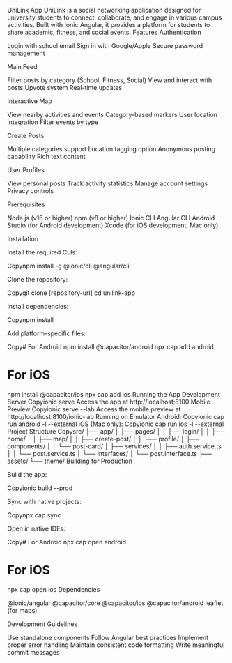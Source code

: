UniLink App
UniLink is a social networking application designed for university students to connect, collaborate, and engage in various campus activities. Built with Ionic Angular, it provides a platform for students to share academic, fitness, and social events.
Features
Authentication

Login with school email
Sign in with Google/Apple
Secure password management

Main Feed

Filter posts by category (School, Fitness, Social)
View and interact with posts
Upvote system
Real-time updates

Interactive Map

View nearby activities and events
Category-based markers
User location integration
Filter events by type

Create Posts

Multiple categories support
Location tagging option
Anonymous posting capability
Rich text content

User Profiles

View personal posts
Track activity statistics
Manage account settings
Privacy controls

Prerequisites

Node.js (v16 or higher)
npm (v8 or higher)
Ionic CLI
Angular CLI
Android Studio (for Android development)
Xcode (for iOS development, Mac only)

Installation

Install the required CLIs:

Copynpm install -g @ionic/cli @angular/cli

Clone the repository:

Copygit clone [repository-url]
cd unilink-app

Install dependencies:

Copynpm install

Add platform-specific files:

Copy# For Android
npm install @capacitor/android
npx cap add android

# For iOS
npm install @capacitor/ios
npx cap add ios
Running the App
Development Server
Copyionic serve
Access the app at http://localhost:8100
Mobile Preview
Copyionic serve --lab
Access the mobile preview at http://localhost:8100/ionic-lab
Running on Emulator
Android:
Copyionic cap run android -l --external
iOS (Mac only):
Copyionic cap run ios -l --external
Project Structure
Copysrc/
├── app/
│   ├── pages/
│   │   ├── login/
│   │   ├── home/
│   │   ├── map/
│   │   ├── create-post/
│   │   └── profile/
│   ├── components/
│   │   └── post-card/
│   ├── services/
│   │   ├── auth.service.ts
│   │   └── post.service.ts
│   └── interfaces/
│       └── post.interface.ts
├── assets/
└── theme/
Building for Production

Build the app:

Copyionic build --prod

Sync with native projects:

Copynpx cap sync

Open in native IDEs:

Copy# For Android
npx cap open android

# For iOS
npx cap open ios
Dependencies

@ionic/angular
@capacitor/core
@capacitor/ios
@capacitor/android
leaflet (for maps)

Development Guidelines

Use standalone components
Follow Angular best practices
Implement proper error handling
Maintain consistent code formatting
Write meaningful commit messages
